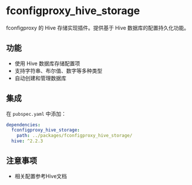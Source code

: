# fconfigproxy_hive_storage

fconfigproxy 的 Hive 存储实现插件。提供基于 Hive 数据库的配置持久化功能。

## 功能
- 使用 Hive 数据库存储配置项
- 支持字符串、布尔值、数字等多种类型
- 自动创建和管理数据库

## 集成
在 `pubspec.yaml` 中添加：
```yaml
dependencies:
  fconfigproxy_hive_storage:
    path: ../packages/fconfigproxy_hive_storage/
  hive: ^2.2.3
```

## 注意事项
- 相关配置参考Hive文档

